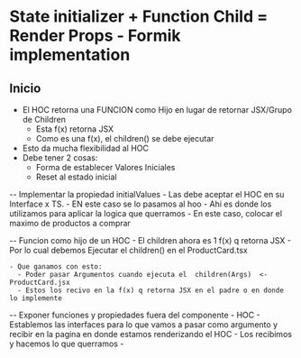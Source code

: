 # State initializer + Function Child = Render Props - Formik implementation

## Inicio
  - El HOC retorna una FUNCION como Hijo en lugar de retornar JSX/Grupo de Children
    - Esta f(x) retorna JSX
    - Como es una f(x), el children()  se debe ejecutar
  - Esto da mucha flexibilidad al HOC  
  - Debe tener 2 cosas:
    - Forma de establecer Valores Iniciales
    - Reset al estado inicial



  -- Implementar la propiedad initialValues
    - Las debe aceptar el HOC en su Interface x TS.
    - EN este caso se lo pasamos al hoo
      - Ahi es donde los utilizamos para aplicar la logica que querramos
        - En este caso, colocar el maximo de productos a comprar


  -- Funcion como hijo de un HOC
    - El  children  ahora es 1 f(x) q retorna JSX
      - Por lo cual debemos Ejecutar el  children()  en el ProductCard.tsx

    - Que ganamos con esto:
      - Poder pasar Argumentos cuando ejecuta el  children(Args)  <- ProductCard.jsx
      - Estos los recivo en la f(x) q retorna JSX en el padre o en donde lo implemente


  -- Exponer funciones y propiedades fuera del componente - HOC
    - Establemos las interfaces para lo que vamos a pasar como argumento y recibir en la pagina en donde estamos renderizando el HOC
    - Los recibimos y hacemos lo que querramos
      - 